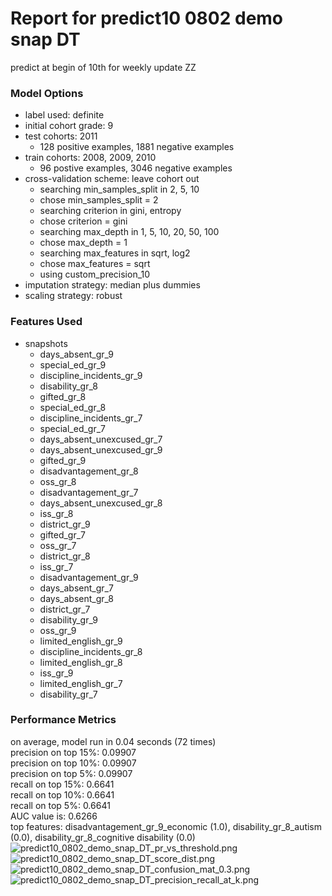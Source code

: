 # Report for predict10 0802 demo snap DT
predict at begin of 10th for weekly update ZZ

### Model Options
* label used: definite
* initial cohort grade: 9
* test cohorts: 2011
	 * 128 positive examples, 1881 negative examples
* train cohorts: 2008, 2009, 2010
	 * 96 postive examples, 3046 negative examples
* cross-validation scheme: leave cohort out
	 * searching min_samples_split in 2, 5, 10
	 * chose min_samples_split = 2
	 * searching criterion in gini, entropy
	 * chose criterion = gini
	 * searching max_depth in 1, 5, 10, 20, 50, 100
	 * chose max_depth = 1
	 * searching max_features in sqrt, log2
	 * chose max_features = sqrt
	 * using custom_precision_10
* imputation strategy: median plus dummies
* scaling strategy: robust

### Features Used
* snapshots
	 * days_absent_gr_9
	 * special_ed_gr_9
	 * discipline_incidents_gr_9
	 * disability_gr_8
	 * gifted_gr_8
	 * special_ed_gr_8
	 * discipline_incidents_gr_7
	 * special_ed_gr_7
	 * days_absent_unexcused_gr_7
	 * days_absent_unexcused_gr_9
	 * gifted_gr_9
	 * disadvantagement_gr_8
	 * oss_gr_8
	 * disadvantagement_gr_7
	 * days_absent_unexcused_gr_8
	 * iss_gr_8
	 * district_gr_9
	 * gifted_gr_7
	 * oss_gr_7
	 * district_gr_8
	 * iss_gr_7
	 * disadvantagement_gr_9
	 * days_absent_gr_7
	 * days_absent_gr_8
	 * district_gr_7
	 * disability_gr_9
	 * oss_gr_9
	 * limited_english_gr_9
	 * discipline_incidents_gr_8
	 * limited_english_gr_8
	 * iss_gr_9
	 * limited_english_gr_7
	 * disability_gr_7

### Performance Metrics
on average, model run in 0.04 seconds (72 times) <br/>precision on top 15%: 0.09907 <br/>precision on top 10%: 0.09907 <br/>precision on top 5%: 0.09907 <br/>recall on top 15%: 0.6641 <br/>recall on top 10%: 0.6641 <br/>recall on top 5%: 0.6641 <br/>AUC value is: 0.6266 <br/>top features: disadvantagement_gr_9_economic (1.0), disability_gr_8_autism (0.0), disability_gr_8_cognitive disability (0.0)
![predict10_0802_demo_snap_DT_pr_vs_threshold.png](figs/predict10_0802_demo_snap_DT_pr_vs_threshold.png)
![predict10_0802_demo_snap_DT_score_dist.png](figs/predict10_0802_demo_snap_DT_score_dist.png)
![predict10_0802_demo_snap_DT_confusion_mat_0.3.png](figs/predict10_0802_demo_snap_DT_confusion_mat_0.3.png)
![predict10_0802_demo_snap_DT_precision_recall_at_k.png](figs/predict10_0802_demo_snap_DT_precision_recall_at_k.png)
